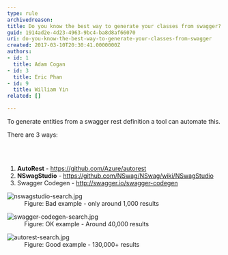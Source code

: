 ```yaml
---
type: rule
archivedreason: 
title: Do you know the best way to generate your classes from swagger?
guid: 1914ad2e-4d23-4963-9bc4-ba8d8af66070
uri: do-you-know-the-best-way-to-generate-your-classes-from-swagger
created: 2017-03-10T20:30:41.0000000Z
authors:
- id: 1
  title: Adam Cogan
- id: 3
  title: Eric Phan
- id: 9
  title: William Yin
related: []

---
```



<p>To generate entities from a&#160;swagger rest definition a tool can automate this. <br></p><p>There are 3 ways&#58; <br></p>
<br><excerpt class='endintro'></excerpt><br>
<ol><li>
      <b>AutoR​est</b> -&#160;<a href="https&#58;//github.com/Azure/autorest" target="_blank">https&#58;//github.com/Azure/aut​orest</a><br></li><li>
      <b>NSwagStudio</b> -&#160;<a href="https&#58;//github.com/NSwag/NSwag/wiki/NSwagStudio" target="_blank">https&#58;//github.com/NSwag/NSwag/wiki/NSwagStudio</a><br></li><li>Swagger&#160;Codegen -&#160;<a href="http&#58;//swagger.io/swagger-codegen">http&#58;//swagger.io/swagger-codegen​</a><br></li></ol><dl class="badImage"><dt>
      <img src="/PublishingImages/nswagstudio-search.jpg" alt="nswagstudio-search.jpg" /> 
   </dt><dd>Figure&#58; Bad example - only around 1,​000 results​<br></dd></dl><dl class="image"><dt>​<img src="/PublishingImages/swagger-codegen-search.jpg" alt="swagger-codegen-search.jpg" /></dt><dd>Figure&#58; OK example - Around 40,000 results</dd></dl><dl class="goodImage"><dt><img src="/PublishingImages/autorest-search.jpg" alt="autorest-search.jpg" /></dt><dd>Figure&#58; Good example - 130,000+ results</dd></dl>


